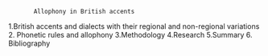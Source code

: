            Allophony in British accents 

1.British accents and dialects with their regional and non-regional variations
2. Phonetic rules and allophony
3.Methodology 
4.Research 
5.Summary
6. Bibliography
